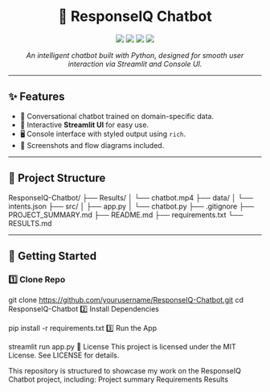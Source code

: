 <h1 align="center">🤖 ResponseIQ Chatbot</h1>

<p align="center">
  <img src="https://img.shields.io/badge/Python-3.13-blue?logo=python" />
  <img src="https://img.shields.io/badge/Streamlit-App-red?logo=streamlit" />
  <img src="https://img.shields.io/badge/Status-Completed-success" />
  <img src="https://img.shields.io/github/license/Mahaboobunnisa123/ResponseIQ-Chatbot" />
</p>

<p align="center">
  <i>An intelligent chatbot built with Python, designed for smooth user interaction via Streamlit and Console UI.</i>
</p>

---

## ✨ Features
- 🧠 Conversational chatbot trained on domain-specific data.  
- 🎨 Interactive **Streamlit UI** for easy use.  
- 🖥️ Console interface with styled output using `rich`.  
- 📸 Screenshots and flow diagrams included.  

---

## 📂 Project Structure
ResponseIQ-Chatbot/
├── Results/
│   └── chatbot.mp4
├── data/
│   └── intents.json
├── src/
│   ├── app.py
│   └── chatbot.py
├── .gitignore
├── PROJECT_SUMMARY.md
├── README.md
├── requirements.txt
└── RESULTS.md

---

## 🚀 Getting Started
### 1️⃣ Clone Repo
git clone https://github.com/yourusername/ResponseIQ-Chatbot.git
cd ResponseIQ-Chatbot
2️⃣ Install Dependencies

pip install -r requirements.txt
3️⃣ Run the App

streamlit run app.py
📜 License
This project is licensed under the MIT License. See LICENSE for details.

This repository is structured to showcase my work on the ResponseIQ Chatbot project, including:
Project summary
Requirements
Results 
